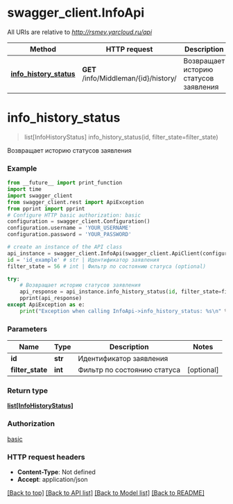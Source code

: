 # swagger_client.InfoApi

All URIs are relative to *http://rsmev.yarcloud.ru/api*

Method | HTTP request | Description
------------- | ------------- | -------------
[**info_history_status**](InfoApi.md#info_history_status) | **GET** /info/Middleman/{id}/history/ | Возвращает историю статусов заявления

# **info_history_status**
> list[InfoHistoryStatus] info_history_status(id, filter_state=filter_state)

Возвращает историю статусов заявления

### Example
```python
from __future__ import print_function
import time
import swagger_client
from swagger_client.rest import ApiException
from pprint import pprint
# Configure HTTP basic authorization: basic
configuration = swagger_client.Configuration()
configuration.username = 'YOUR_USERNAME'
configuration.password = 'YOUR_PASSWORD'

# create an instance of the API class
api_instance = swagger_client.InfoApi(swagger_client.ApiClient(configuration))
id = 'id_example' # str | Идентификатор заявления
filter_state = 56 # int | Фильтр по состоянию статуса (optional)

try:
    # Возвращает историю статусов заявления
    api_response = api_instance.info_history_status(id, filter_state=filter_state)
    pprint(api_response)
except ApiException as e:
    print("Exception when calling InfoApi->info_history_status: %s\n" % e)
```

### Parameters

Name | Type | Description  | Notes
------------- | ------------- | ------------- | -------------
 **id** | **str**| Идентификатор заявления | 
 **filter_state** | **int**| Фильтр по состоянию статуса | [optional] 

### Return type

[**list[InfoHistoryStatus]**](InfoHistoryStatus.md)

### Authorization

[basic](../README.md#basic)

### HTTP request headers

 - **Content-Type**: Not defined
 - **Accept**: application/json

[[Back to top]](#) [[Back to API list]](../README.md#documentation-for-api-endpoints) [[Back to Model list]](../README.md#documentation-for-models) [[Back to README]](../README.md)


